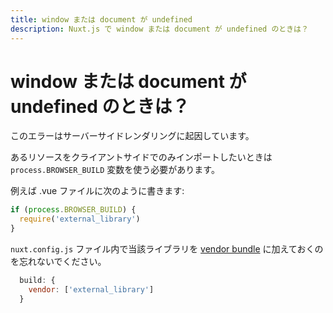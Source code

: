 ```yaml
---
title: window または document が undefined
description: Nuxt.js で window または document が undefined のときは？
---
```


<!-- title: Window or Document undefined -->
<!-- description: Window or Document undefined with Nuxt.js? -->

<!-- # Window or Document undefined? -->

# window または document が undefined のときは？

<!-- This is due to the server-side rendering. -->

このエラーはサーバーサイドレンダリングに起因しています。

<!-- If you need to specify that you want to import a resource only on the client-side, you need to use the `process.BROWSER_BUILD` variable. -->

あるリソースをクライアントサイドでのみインポートしたいときは `process.BROWSER_BUILD` 変数を使う必要があります。

<!-- For example, in your .vue file: -->

例えば .vue ファイルに次のように書きます:

```js
if (process.BROWSER_BUILD) {
  require('external_library')
}
```

<!-- Don't forget to add your library in the [vendor bundle](/api/configuration-build#build-vendor) in your `nuxt.config.js`: -->

`nuxt.config.js` ファイル内で当該ライブラリを [vendor bundle](/api/configuration-build#build-vendor) に加えておくのを忘れないでください。

```js
  build: {
    vendor: ['external_library']
  }
```
